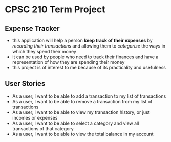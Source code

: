 # CPSC 210 Term Project

## Expense Tracker


- this application will help a person **keep track of their expenses** by *recording their transactions* and allowing them to *categorize* the ways in which they spend their money
- it can be used by people who need to track their finances and have a representation of how they are spending their money
- this project is of interest to me because of its practicality and usefulness


## User Stories

- As a user, I want to be able to add a transaction to my list of transactions
- As a user, I want to be able to remove a transaction from my list of transactions
- As a user, I want to be able to view my transaction history, or just incomes or expenses
- As a user, I want to be able to select a category and view all transactions of that category
- As a user, I want to be able to view the total balance in my account
